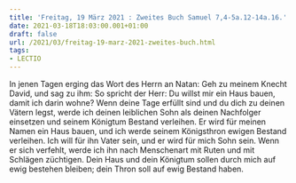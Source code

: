 ```yaml
---
title: 'Freitag, 19 März 2021 : Zweites Buch Samuel 7,4-5a.12-14a.16.'
date: 2021-03-18T18:03:00.001+01:00
draft: false
url: /2021/03/freitag-19-marz-2021-zweites-buch.html
tags: 
- LECTIO
---
```


In jenen Tagen erging das Wort des Herrn an Natan: Geh zu meinem Knecht David, und sag zu ihm: So spricht der Herr: Du willst mir ein Haus bauen, damit ich darin wohne? Wenn deine Tage erfüllt sind und du dich zu deinen Vätern legst, werde ich deinen leiblichen Sohn als deinen Nachfolger einsetzen und seinem Königtum Bestand verleihen. Er wird für meinen Namen ein Haus bauen, und ich werde seinem Königsthron ewigen Bestand verleihen. Ich will für ihn Vater sein, und er wird für mich Sohn sein. Wenn er sich verfehlt, werde ich ihn nach Menschenart mit Ruten und mit Schlägen züchtigen. Dein Haus und dein Königtum sollen durch mich auf ewig bestehen bleiben; dein Thron soll auf ewig Bestand haben.